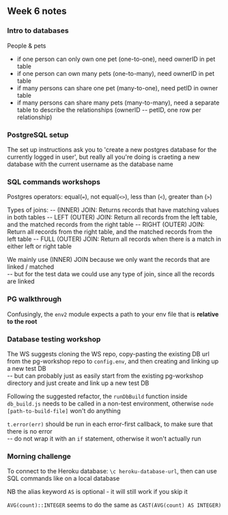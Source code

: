## Week 6 notes

### Intro to databases

People & pets
- if one person can only own one pet (one-to-one), need ownerID in pet table
- if one person can own many pets (one-to-many), need ownerID in pet table
- if many persons can share one pet (many-to-one), need petID in owner table
- if many persons can share many pets (many-to-many), need a separate table to describe the relationships (ownerID -- petID, one row per relationship)

### PostgreSQL setup

The set up instructions ask you to 'create a new postgres database for the currently logged in user', but really all you're doing is craeting a new database with the current username as the database name

### SQL commands workshops

Postgres operators: equal(`=`), not equal(`<>`), less than (`<`), greater than (`>`)

Types of joins:
-- (INNER) JOIN: Returns records that have matching values in both tables
-- LEFT (OUTER) JOIN: Return all records from the left table, and the matched records from the right table
-- RIGHT (OUTER) JOIN: Return all records from the right table, and the matched records from the left table
-- FULL (OUTER) JOIN: Return all records when there is a match in either left or right table

We mainly use (INNER) JOIN because we only want the records that are linked / matched  
-- but for the test data we could use any type of join, since all the records are linked

### PG walkthrough

Confusingly, the `env2` module expects a path to your env file that is **relative to the root**

### Database testing workshop

The WS suggests cloning the WS repo, copy-pasting the existing DB url from the pg-workshop repo to `config.env`, and then creating and linking up a new test DB  
-- but can probably just as easily start from the existing pg-workshop directory and just create and link up a new test DB

Following the suggested refactor, the `runDbBuild` function inside `db_build.js` needs to be called in a non-test environment, otherwise `node [path-to-build-file]` won't do anything

`t.error(err)` should be run in each error-first callback, to make sure that there is no error  
-- do not wrap it with an `if` statement, otherwise it won't actually run

### Morning challenge

To connect to the Heroku database: `\c heroku-database-url`, then can use SQL commands like on a local database

NB the alias keyword `AS` is optional - it will still work if you skip it

`AVG(count)::INTEGER` seems to do the same as `CAST(AVG(count) AS INTEGER)`